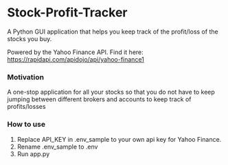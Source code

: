 # Stock-Profit-Tracker

A Python GUI application that helps you keep track of the profit/loss of the stocks you buy. 

Powered by the Yahoo Finance API. Find it here: https://rapidapi.com/apidojo/api/yahoo-finance1

### Motivation
A one-stop application for all your stocks so that you do not have to keep jumping between different brokers and accounts to keep track of profits/losses

### How to use
1. Replace API_KEY in .env_sample to your own api key for Yahoo Finance. 
2. Rename .env_sample to .env
3. Run app.py
